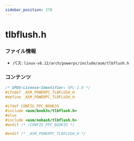 ```yaml
---
sidebar_position: 278
---
```

# tlbflush.h

### ファイル情報

- パス: `linux-v6.12/arch/powerpc/include/asm/tlbflush.h`

### コンテンツ

```h
/* SPDX-License-Identifier: GPL-2.0 */
#ifndef _ASM_POWERPC_TLBFLUSH_H
#define _ASM_POWERPC_TLBFLUSH_H

#ifdef CONFIG_PPC_BOOK3S
#include <asm/book3s/tlbflush.h>
#else
#include <asm/nohash/tlbflush.h>
#endif /* !CONFIG_PPC_BOOK3S */

#endif /* _ASM_POWERPC_TLBFLUSH_H */

```
